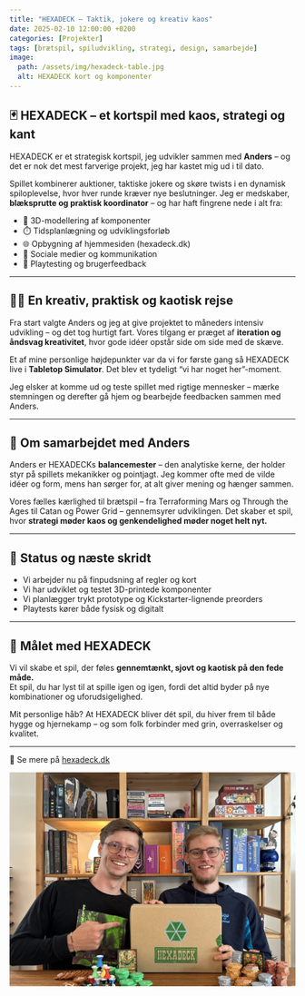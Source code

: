 ```yaml
---
title: "HEXADECK – Taktik, jokere og kreativ kaos"
date: 2025-02-10 12:00:00 +0200
categories: [Projekter]
tags: [brætspil, spiludvikling, strategi, design, samarbejde]
image:
  path: /assets/img/hexadeck-table.jpg
  alt: HEXADECK kort og komponenter
---
```


## 🃏 HEXADECK – et kortspil med kaos, strategi og kant

HEXADECK er et strategisk kortspil, jeg udvikler sammen med **Anders** – og det er nok det mest farverige projekt, jeg har kastet mig ud i til dato.

Spillet kombinerer auktioner, taktiske jokere og skøre twists i en dynamisk spiloplevelse, hvor hver runde kræver nye beslutninger. Jeg er medskaber, **blæksprutte og praktisk koordinator** – og har haft fingrene nede i alt fra:

- 🎨 3D-modellering af komponenter
- ⏱️ Tidsplanlægning og udviklingsforløb
- 🌐 Opbygning af hjemmesiden (hexadeck.dk)
- 📱 Sociale medier og kommunikation
- 🎲 Playtesting og brugerfeedback

---

## 👨‍🔧 En kreativ, praktisk og kaotisk rejse

Fra start valgte Anders og jeg at give projektet to måneders intensiv udvikling – og det tog hurtigt fart. Vores tilgang er præget af **iteration og åndsvag kreativitet**, hvor gode idéer opstår side om side med de skæve.

Et af mine personlige højdepunkter var da vi for første gang så HEXADECK live i **Tabletop Simulator**. Det blev et tydeligt “vi har noget her”-moment.  

Jeg elsker at komme ud og teste spillet med rigtige mennesker – mærke stemningen og derefter gå hjem og bearbejde feedbacken sammen med Anders.

---

## 🤝 Om samarbejdet med Anders

Anders er HEXADECKs **balancemester** – den analytiske kerne, der holder styr på spillets mekanikker og pointjagt. Jeg kommer ofte med de vilde idéer og form, mens han sørger for, at alt giver mening og hænger sammen.

Vores fælles kærlighed til brætspil – fra Terraforming Mars og Through the Ages til Catan og Power Grid – gennemsyrer udviklingen. Det skaber et spil, hvor **strategi møder kaos og genkendelighed møder noget helt nyt.**

---

## 🧪 Status og næste skridt

- Vi arbejder nu på finpudsning af regler og kort
- Vi har udviklet og testet 3D-printede komponenter
- Vi planlægger trykt prototype og Kickstarter-lignende preorders
- Playtests kører både fysisk og digitalt

---

## 🎯 Målet med HEXADECK

Vi vil skabe et spil, der føles **gennemtænkt, sjovt og kaotisk på den fede måde.**  
Et spil, du har lyst til at spille igen og igen, fordi det altid byder på nye kombinationer og uforudsigelighed.

Mit personlige håb? At HEXADECK bliver dét spil, du hiver frem til både hygge og hjernekamp – og som folk forbinder med grin, overraskelser og kvalitet.

---

📍 Se mere på [hexadeck.dk](https://hexadeck.dk)  

![Mig og Anders](/assets/img/hexadeck-duo.jpg)
